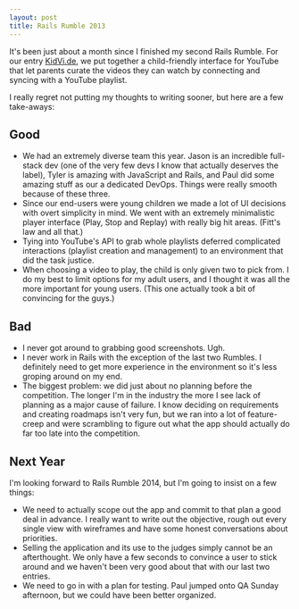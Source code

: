 ```yaml
---
layout: post
title: Rails Rumble 2013
---
```


It's been just about a month since I finished my second Rails Rumble. For our entry [KidVi.de](http://railsrumble.com/entries/107-kidvi-de), we put together a child-friendly interface for YouTube that let parents curate the videos they can watch by connecting and syncing with a YouTube playlist.

I really regret not putting my thoughts to writing sooner, but here are a few take-aways:

## Good
- We had an extremely diverse team this year. Jason is an incredible full-stack dev (one of the very few devs I know that actually deserves the label), Tyler is amazing with JavaScript and Rails, and Paul did some amazing stuff as our a dedicated DevOps. Things were really smooth because of these three.
- Since our end-users were young children we made a lot of UI decisions with overt simplicity in mind. We went with an extremely minimalistic player interface (Play, Stop and Replay) with really big hit areas. (Fitt's law and all that.)
- Tying into YouTube's API to grab whole playlists deferred complicated interactions (playlist creation and management) to an environment that did the task justice.
- When choosing a video to play, the child is only given two to pick from. I do my best to limit options for my adult users, and I thought it was all the more important for young users. (This one actually took a bit of convincing for the guys.)

## Bad
- I never got around to grabbing good screenshots. Ugh.
- I never work in Rails with the exception of the last two Rumbles. I definitely need to get more experience in the environment so it's less groping around on my end.
- The biggest problem: we did just about no planning before the competition. The longer I'm in the industry the more I see lack of planning as a major cause of failure. I know deciding on requirements and creating roadmaps isn't very fun, but we ran into a lot of feature-creep and were scrambling to figure out what the app should actually do far too late into the competition.

## Next Year
I'm looking forward to Rails Rumble 2014, but I'm going to insist on a few things:

- We need to actually scope out the app and commit to that plan a good deal in advance. I really want to write out the objective, rough out every single view with wireframes and have some honest conversations about priorities. 
- Selling the application and its use to the judges simply cannot be an afterthought. We only have a few seconds to convince a user to stick around and we haven't been very good about that with our last two entries.
- We need to go in with a plan for testing. Paul jumped onto QA Sunday afternoon, but we could have been better organized.

